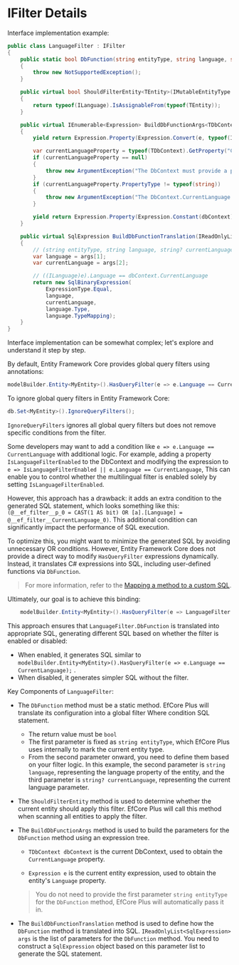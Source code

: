 # IFilter Details

Interface implementation example:
```csharp
public class LanguageFilter : IFilter
{
	public static bool DbFunction(string entityType, string language, string? currentLanguage)
	{
		throw new NotSupportedException();
	}

	public virtual bool ShouldFilterEntity<TEntity>(IMutableEntityType entityType) where TEntity : class
	{
		return typeof(ILanguage).IsAssignableFrom(typeof(TEntity));
	}

	public virtual IEnumerable<Expression> BuildDbFunctionArgs<TDbContext>(TDbContext dbContext, Expression e) where TDbContext : DbContext, IEfCorePlusDbContext
	{
		yield return Expression.Property(Expression.Convert(e, typeof(ILanguage)), "Language");// ((ILanguage)e).Language

		var currentLanguageProperty = typeof(TDbContext).GetProperty("CurrentLanguage");
		if (currentLanguageProperty == null)
		{
			throw new ArgumentException("The DbContext must provide a property named 'CurrentLanguage'");
		}
		if (currentLanguageProperty.PropertyType != typeof(string))
		{
			throw new ArgumentException("The DbContext.CurrentLanguage must be string? type");
		}

		yield return Expression.Property(Expression.Constant(dbContext), "CurrentLanguage");// dbContext.CurrentLanguage
	}

	public virtual SqlExpression BuildDbFunctionTranslation(IReadOnlyList<SqlExpression> args)
	{
		// (string entityType, string language, string? currentLanguage)
		var language = args[1];
		var currentLanguage = args[2];

		// ((ILanguage)e).Language == dbContext.CurrentLanguage
		return new SqlBinaryExpression(
			ExpressionType.Equal,
			language,
			currentLanguage,
			language.Type,
			language.TypeMapping);
	}
}
```
Interface implementation can be somewhat complex; let's explore and understand it step by step.

By default, Entity Framework Core provides global query filters using annotations:
```csharp
modelBuilder.Entity<MyEntity>().HasQueryFilter(e => e.Language == CurrentLanguage);
```

To ignore global query filters in Entity Framework Core:
```csharp
db.Set<MyEntity>().IgnoreQueryFilters();
```

`IgnoreQueryFilters` ignores all global query filters but does not remove specific conditions from the filter.

Some developers may want to add a condition like `e => e.Language == CurrentLanguage` with additional logic. For example, adding a property `IsLanguageFilterEnabled` to the DbContext and modifying the expression to `e => IsLanguageFilterEnabled || e.Language == CurrentLanguage`, This can enable you to control whether the multilingual filter is enabled solely by setting `IsLanguageFilterEnabled`.

However, this approach has a drawback: it adds an extra condition to the generated SQL statement, which looks something like this: `(@__ef_filter__p_0 = CAST(1 AS bit) OR [a].[Language] = @__ef_filter__CurrentLanguage_0)`. This additional condition can significantly impact the performance of SQL execution.

To optimize this, you might want to minimize the generated SQL by avoiding unnecessary OR conditions. However, Entity Framework Core does not provide a direct way to modify `HasQueryFilter` expressions dynamically. Instead, it translates C# expressions into SQL, including user-defined functions via `DbFunction`.

> For more information, refer to the [Mapping a method to a custom SQL](https://learn.microsoft.com/en/ef/core/querying/user-defined-function-mapping#mapping-a-method-to-a-custom-sql).

Ultimately, our goal is to achieve this binding:
```csharp
	modelBuilder.Entity<MyEntity>().HasQueryFilter(e => LanguageFilter.DbFunction("MyEntity", e.Language, CurrentLanguage));
```

This approach ensures that `LanguageFilter.DbFunction` is translated into appropriate SQL, generating different SQL based on whether the filter is enabled or disabled:
- When enabled, it generates SQL similar to `modelBuilder.Entity<MyEntity>().HasQueryFilter(e => e.Language == CurrentLanguage);` .
- When disabled, it generates simpler SQL without the filter.

Key Components of `LanguageFilter`:

- The `DbFunction` method must be a static method. EfCore Plus will translate its configuration into a global filter Where condition SQL statement.
	- The return value must be `bool`
	- The first parameter is fixed as `string entityType`, which EfCore Plus uses internally to mark the current entity type.
	- From the second parameter onward, you need to define them based on your filter logic. In this example, the second parameter is `string language`, representing the language property of the entity, and the third parameter is `string? currentLanguage`, representing the current language parameter.

- The `ShouldFilterEntity` method is used to determine whether the current entity should apply this filter. EfCore Plus will call this method when scanning all entities to apply the filter.

- The `BuildDbFunctionArgs` method is used to build the parameters for the `DbFunction` method using an expression tree.
	
	- `TDbContext dbContext`  is the current DbContext, used to obtain the `CurrentLanguage` property.
	
	- `Expression e` is the current entity expression, used to obtain the entity's `Language`  property.
	
	> You do not need to provide the first parameter `string entityType` for the `DbFunction` method, EfCore Plus will automatically pass it in.

- The `BuildDbFunctionTranslation`  method is used to define how the `DbFunction` method is translated into SQL. `IReadOnlyList<SqlExpression> args` is the list of parameters for the `DbFunction` method. You need to construct a `SqlExpression` object based on this parameter list to generate the SQL statement.